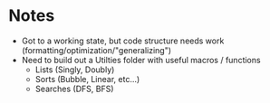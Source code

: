 # Notes
- Got to a working state, but code structure needs work (formatting/optimization/"generalizing")
- Need to build out a Utilties folder with useful macros / functions
    - Lists (Singly, Doubly)
    - Sorts (Bubble, Linear, etc...)
    - Searches (DFS, BFS)